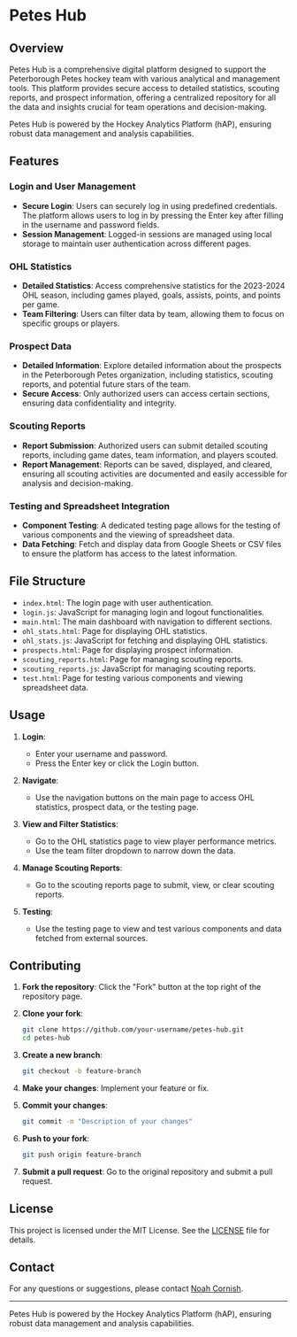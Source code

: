 # Petes Hub

## Overview
Petes Hub is a comprehensive digital platform designed to support the Peterborough Petes hockey team with various analytical and management tools. This platform provides secure access to detailed statistics, scouting reports, and prospect information, offering a centralized repository for all the data and insights crucial for team operations and decision-making.

Petes Hub is powered by the Hockey Analytics Platform (hAP), ensuring robust data management and analysis capabilities.

## Features

### Login and User Management
- **Secure Login**: Users can securely log in using predefined credentials. The platform allows users to log in by pressing the Enter key after filling in the username and password fields.
- **Session Management**: Logged-in sessions are managed using local storage to maintain user authentication across different pages.

### OHL Statistics
- **Detailed Statistics**: Access comprehensive statistics for the 2023-2024 OHL season, including games played, goals, assists, points, and points per game.
- **Team Filtering**: Users can filter data by team, allowing them to focus on specific groups or players.

### Prospect Data
- **Detailed Information**: Explore detailed information about the prospects in the Peterborough Petes organization, including statistics, scouting reports, and potential future stars of the team.
- **Secure Access**: Only authorized users can access certain sections, ensuring data confidentiality and integrity.

### Scouting Reports
- **Report Submission**: Authorized users can submit detailed scouting reports, including game dates, team information, and players scouted.
- **Report Management**: Reports can be saved, displayed, and cleared, ensuring all scouting activities are documented and easily accessible for analysis and decision-making.

### Testing and Spreadsheet Integration
- **Component Testing**: A dedicated testing page allows for the testing of various components and the viewing of spreadsheet data.
- **Data Fetching**: Fetch and display data from Google Sheets or CSV files to ensure the platform has access to the latest information.


## File Structure

- `index.html`: The login page with user authentication.
- `login.js`: JavaScript for managing login and logout functionalities.
- `main.html`: The main dashboard with navigation to different sections.
- `ohl_stats.html`: Page for displaying OHL statistics.
- `ohl_stats.js`: JavaScript for fetching and displaying OHL statistics.
- `prospects.html`: Page for displaying prospect information.
- `scouting_reports.html`: Page for managing scouting reports.
- `scouting_reports.js`: JavaScript for managing scouting reports.
- `test.html`: Page for testing various components and viewing spreadsheet data.


## Usage

1. **Login**:
    - Enter your username and password.
    - Press the Enter key or click the Login button.

2. **Navigate**:
    - Use the navigation buttons on the main page to access OHL statistics, prospect data, or the testing page.

3. **View and Filter Statistics**:
    - Go to the OHL statistics page to view player performance metrics.
    - Use the team filter dropdown to narrow down the data.

4. **Manage Scouting Reports**:
    - Go to the scouting reports page to submit, view, or clear scouting reports.

5. **Testing**:
    - Use the testing page to view and test various components and data fetched from external sources.

## Contributing

1. **Fork the repository**:
    Click the "Fork" button at the top right of the repository page.

2. **Clone your fork**:
    ```sh
    git clone https://github.com/your-username/petes-hub.git
    cd petes-hub
    ```

3. **Create a new branch**:
    ```sh
    git checkout -b feature-branch
    ```

4. **Make your changes**:
    Implement your feature or fix.

5. **Commit your changes**:
    ```sh
    git commit -m "Description of your changes"
    ```

6. **Push to your fork**:
    ```sh
    git push origin feature-branch
    ```

7. **Submit a pull request**:
    Go to the original repository and submit a pull request.

## License

This project is licensed under the MIT License. See the [LICENSE](LICENSE) file for details.

## Contact

For any questions or suggestions, please contact [Noah Cornish](mailto:noah@example.com).

---

Petes Hub is powered by the Hockey Analytics Platform (hAP), ensuring robust data management and analysis capabilities.
